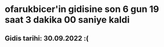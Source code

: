 # ofarukbicer'in gidisine son 6 gun 19 saat 3 dakika 00 saniye kaldi

## Gidis tarihi: 30.09.2022 :(